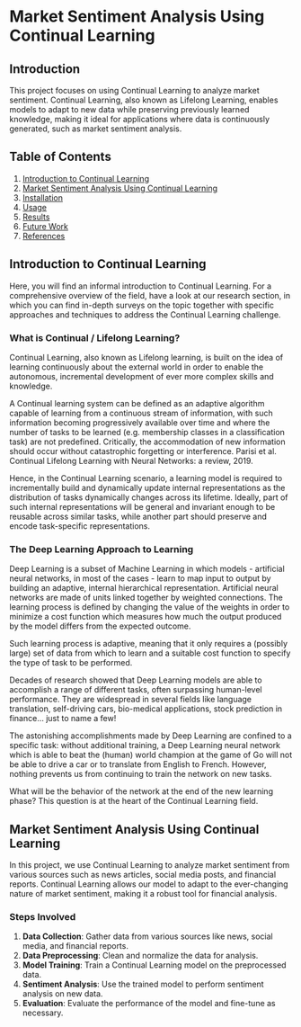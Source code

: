 # Market Sentiment Analysis Using Continual Learning

## Introduction
This project focuses on using Continual Learning to analyze market sentiment. Continual Learning, also known as Lifelong Learning, enables models to adapt to new data while preserving previously learned knowledge, making it ideal for applications where data is continuously generated, such as market sentiment analysis.

## Table of Contents
1. [Introduction to Continual Learning](#introduction-to-continual-learning)
2. [Market Sentiment Analysis Using Continual Learning](#market-sentiment-analysis-using-continual-learning)
3. [Installation](#installation)
4. [Usage](#usage)
5. [Results](#results)
6. [Future Work](#future-work)
7. [References](#references)

## Introduction to Continual Learning
Here, you will find an informal introduction to Continual Learning. For a comprehensive overview of the field, have a look at our research section, in which you can find in-depth surveys on the topic together with specific approaches and techniques to address the Continual Learning challenge.

### What is Continual / Lifelong Learning?
Continual Learning, also known as Lifelong learning, is built on the idea of learning continuously about the external world in order to enable the autonomous, incremental development of ever more complex skills and knowledge.

A Continual learning system can be defined as an adaptive algorithm capable of learning from a continuous stream of information, with such information becoming progressively available over time and where the number of tasks to be learned (e.g. membership classes in a classification task) are not predefined. Critically, the accommodation of new information should occur without catastrophic forgetting or interference.
Parisi et al. Continual Lifelong Learning with Neural Networks: a review, 2019.

Hence, in the Continual Learning scenario, a learning model is required to incrementally build and dynamically update internal representations as the distribution of tasks dynamically changes across its lifetime. Ideally, part of such internal representations will be general and invariant enough to be reusable across similar tasks, while another part should preserve and encode task-specific representations.

### The Deep Learning Approach to Learning
Deep Learning is a subset of Machine Learning in which models - artificial neural networks, in most of the cases - learn to map input to output by building an adaptive, internal hierarchical representation. Artificial neural networks are made of units linked together by weighted connections. The learning process is defined by changing the value of the weights in order to minimize a cost function which measures how much the output produced by the model differs from the expected outcome.

Such learning process is adaptive, meaning that it only requires a (possibly large) set of data from which to learn and a suitable cost function to specify the type of task to be performed.

Decades of research showed that Deep Learning models are able to accomplish a range of different tasks, often surpassing human-level performance. They are widespread in several fields like language translation, self-driving cars, bio-medical applications, stock prediction in finance… just to name a few!

The astonishing accomplishments made by Deep Learning are confined to a specific task: without additional training, a Deep Learning neural network which is able to beat the (human) world champion at the game of Go will not be able to drive a car or to translate from English to French. However, nothing prevents us from continuing to train the network on new tasks.

What will be the behavior of the network at the end of the new learning phase? This question is at the heart of the Continual Learning field.

## Market Sentiment Analysis Using Continual Learning
In this project, we use Continual Learning to analyze market sentiment from various sources such as news articles, social media posts, and financial reports. Continual Learning allows our model to adapt to the ever-changing nature of market sentiment, making it a robust tool for financial analysis.

### Steps Involved
1. **Data Collection**: Gather data from various sources like news, social media, and financial reports.
2. **Data Preprocessing**: Clean and normalize the data for analysis.
3. **Model Training**: Train a Continual Learning model on the preprocessed data.
4. **Sentiment Analysis**: Use the trained model to perform sentiment analysis on new data.
5. **Evaluation**: Evaluate the performance of the model and fine-tune as necessary.


